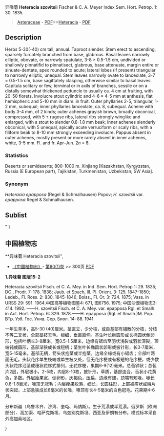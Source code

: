 异喙菊 **Heteracia szovitsii** Fischer & C. A. Meyer Index Sem. Hort. Petrop. 1: 30. 1835.

> [Asteraceae](http://www.iplant.cn/info/Asteraceae?t=foc) - [PDF](http://www.iplant.cn/foc/pdf/Asteraceae.pdf)>>[Heteracia](http://www.iplant.cn/info/Heteracia?t=foc) - [PDF](http://www.iplant.cn/foc/pdf/Heteracia.pdf)

## Description

Herbs 5-30(-40) cm tall, annual. Taproot slender. Stem erect to ascending, sparsely furcately branched from base, glabrous. Basal leaves narrowly elliptic, obovate, or narrowly spatulate, 3-8 × 0.5-1.5 cm, undivided or shallowly pinnatifid to pinnatisect, glabrous, base attenuate, margin entire or sinuate-dentate, apex rounded to acute; lateral lobes (if present) triangular to narrowly elliptic, unequal. Stem leaves narrowly ovate to lanceolate, 3-7 × 0.5-1.5 cm, base sagittately clasping, otherwise similar to basal leaves. Capitula solitary or few, terminal or in axils of branches, sessile or on a distally somewhat thickened peduncle to usually ca. 4 cm at fruiting, with 20-50 florets. Involucre stout cylindric and 4-6 × 4-5 mm at anthesis, flat hemispheric and 5-10 mm in diam. in fruit. Outer phyllaries 2-5, triangular, 1-2 mm, subequal; inner phyllaries lanceolate, ca. 8, subequal. Achene with body 3-4 mm, of 2 kinds; outer achenes grayish brown, broadly obconical, compressed, with 5 ± rugose ribs, lateral ribs strongly winglike and enlarged, with a stout to slender 0.8-1.8 mm beak; inner achenes slenderly obconical, with 5 unequal, apically acute verruciform or scaly ribs, with a filiform beak to 8-10 mm strongly exceeding involucre. Pappus absent in outer achenes, mostly present or more rarely absent in inner achenes, white, 3-5 mm. Fl. and fr. Apr-Jun. 2*n* = 8.

### Statistics
Deserts or semideserts; 800-1000 m. Xinjiang [Kazakhstan, Kyrgyzstan, Russia (E European part), Tajikistan, Turkmenistan, Uzbekistan; SW Asia].

### Synonym
*Heteracia epapposa* (Regel & Schmalhausen) Popov; *H. szovitsii* var. *epapposa* Regel & Schmalhausen.


## Sublist
"
}
## 中国植物志

**异味菊 Heteracia szovitsii",

* [《中国植物志》](http://www.iplant.cn/frps)- [第80(1)卷](http://www.iplant.cn/frps/vol/80(1)) >> 300页 [PDF](http://www.iplant.cn/frps/pdf/80(1)/300.PDF)


**1.异味菊 图版15: 2**

Heteracia szovitsii Fisch. et C. A. Mey. in Ind. Sem. Hort. Petrop 1: 29. 1835; DC., Prodr. 7: 178. 1838; Jaub. et Spach, Ill. Pl. Orient. 3: 125. 1847-1850; Ledeb., Fl. Ross. 2: 830. 1845-1846; Boiss., Fl. Or. 3: 724. 1875; Vass. in URSS 29: 591. 1964;中国高等植物图鉴4: 671, 图6756. 1975; 中国沙漠植物志3: 414. 1992. ——H. szovitsii Fisch. et C. A. Mey. var. epapposa Rgl. et Smalh. in Act. Hort. Petrop. 6: 329. 1878.——H. epapposa (Rgl. et Smalh.)M. Pop. ВТр. Узб. Гос. Унив. Сер. Биол. 14: 88. 1941.

一年生草本，高5-30 (40)厘米。茎直立，少分枝，或自基部有铺散的分枝，分枝不等二叉状，全部茎枝无毛。根细，垂直直伸。基生叶长椭圆形或长椭圆状倒卵形，包括叶柄长3-8厘米，宽0.5-1.5厘米，边缘有锯齿至羽状浅裂或羽状深裂，顶端钝或圆形，基部渐狭成长或短柄；茎生叶长椭圆状卵形或披针形，长3-7厘米，宽5-15毫米，基部无柄，箭头状抱茎或半抱茎，边缘全缘或有小锯齿；全部叶两面无毛。头状花序单生枝端或单生枝叉处，但无花序梗或有极短的花序梗，或少数头状花序沿茎成穗状花序式排列，无花序梗，果期6-9(12)毫米。总苞钟状；总苞片2层，外层极小，2-5枚，内层8-10枚，披针形，草质，基部连合。舌状小花黄色，多数。外层瘦果宽，倒卵形，灰褐色，压扁，边缘有翅，顶端有短喙，喙长0.8-1.8毫米，喙顶无冠毛；内层瘦果脱落，细长，长圆柱形，上部被瘤状或鳞片状突起，上部急狭成长8毫米的长喙，喙顶有长4-5毫米的白色冠毛。花果期4-6月。

分布新疆（乌鲁木齐、沙湾、奎屯、玛纳斯）。生于荒漠或半荒漠。俄罗斯（欧洲部分）、高加索、哈萨克斯坦、乌兹别克斯坦、西亚及伊朗有分布。模式标本采自外高加索地区。

}